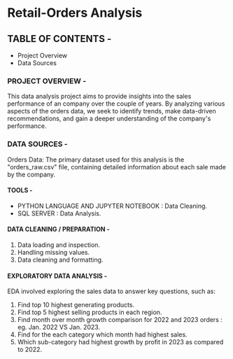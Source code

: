 # Retail-Orders Analysis

## TABLE OF CONTENTS -

- Project Overview
- Data Sources

### PROJECT OVERVIEW -

This data analysis project aims to provide insights into the sales performance of an company over the couple of years. By analyzing various aspects of the orders data, we seek to identify trends, make data-driven recommendations, and gain a deeper understanding of the company's performance.

### DATA SOURCES -

Orders Data: The primary dataset used for this analysis is the "orders_raw.csv" file, containing detailed information about each sale made by the company.

#### TOOLS -

- PYTHON LANGUAGE AND JUPYTER NOTEBOOK : Data Cleaning.
- SQL SERVER : Data Analysis.

#### DATA CLEANING / PREPARATION -

1. Data loading and inspection.
2. Handling missing values.
3. Data cleaning and formatting.

#### EXPLORATORY DATA ANALYSIS -

EDA involved exploring the sales data to answer key questions, such as:

1. Find top 10 highest generating products.
2. Find top 5 highest selling products in each region.
3. Find month over month growth comparison for 2022 and 2023 orders : eg. Jan. 2022 VS Jan. 2023.
4. Find for the each category which month had highest sales.
5. Which sub-category had highest growth by profit in 2023 as compared to 2022.
